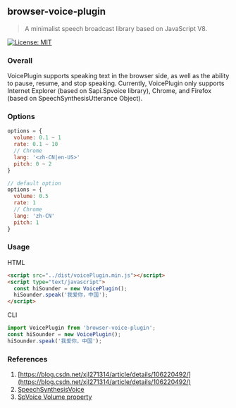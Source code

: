 ## browser-voice-plugin

> A minimalist speech broadcast library based on JavaScript V8.

[![License: MIT](https://img.shields.io/badge/License-MIT-green.svg)](https://opensource.org/licenses/MIT)

### Overall

VoicePlugin supports speaking text in the browser side, as well as the ability to pause, resume, and stop speaking. Currently, VoicePlugin only supports Internet Explorer (based on Sapi.Spvoice library), Chrome, and Firefox (based on SpeechSynthesisUtterance Object).

### Options

```js
options = {
  volume: 0.1 ~ 1
  rate: 0.1 ~ 10
  // Chrome
  lang: '<zh-CN|en-US>'
  pitch: 0 ~ 2
}

// default option
options = {
  volume: 0.5
  rate: 1
  // Chrome
  lang: 'zh-CN'
  pitch: 1
}
```

### Usage

HTML

```html
<script src="../dist/voicePlugin.min.js"></script>
<script type="text/javascript">
  const hiSounder = new VoicePlugin();
  hiSounder.speak('我爱你，中国');
</script>
```

CLI

```js
import VoicePlugin from 'browser-voice-plugin';
const hiSounder = new VoicePlugin();
hiSounder.speak('我爱你，中国');
```

### References

1. [https://blog.csdn.net/xjl271314/article/details/106220492/](https://blog.csdn.net/xjl271314/article/details/106220492/)
2. [SpeechSynthesisVoice](https://developer.mozilla.org/en-US/docs/Web/API/SpeechSynthesisVoice)
3. [SpVoice Volume property](<https://docs.microsoft.com/en-us/previous-versions/windows/desktop/ms723615(v=vs.85)>)
